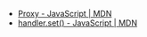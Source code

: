 - [Proxy - JavaScript | MDN](https://developer.mozilla.org/en-US/docs/Web/JavaScript/Reference/Global_Objects/Proxy)
- [handler.set() - JavaScript | MDN](https://developer.mozilla.org/en-US/docs/Web/JavaScript/Reference/Global_Objects/Proxy/Proxy/set)
